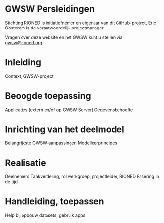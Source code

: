 # GWSW Persleidingen

<style>
  .symbolSmall{width:20px;height:20px;margin-right:1em;vertical-align:middle}
  .symbol{width:30px;height:30px;margin-right:1em;vertical-align:middle}
</style>

Stichting RIONED is initiatiefnemer en eigenaar van dit GitHub-project, Eric Oosterom is de verantwoordelijk projectmanager. 

Vragen over deze website en het GWSW kunt u stellen via gwsw@rioned.org. 

# Inleiding

Context, GWSW-project

# Beoogde toepassing

Applicaties (extern en/of op GWSW Server)
Gegevensbehoefte

# Inrichting van het deelmodel

Belangrijkste GWSW-aanpassingen
Modelleerprincipes

# Realisatie

Deelnemers
Taakverdeling, rol werkgroep, projectleider, RIONED
Fasering in de tijd

# Handleiding, toepassen

Help bij opbouw datasets, gebruik apps